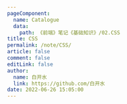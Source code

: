 ```yaml
---
pageComponent: 
  name: Catalogue
  data: 
    path: 《前端》笔记《基础知识》/02.CSS
title: CSS
permalink: /note/CSS/
article: false
comment: false
editLink: false
author: 
  name: 白开水
  link: https://github.com/白开水
date: 2022-06-26 15:05:00
---
```

